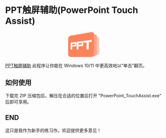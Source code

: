 # PPT触屏辅助(PowerPoint Touch Assist)

<center><img src="img/logo.png" alt="PTA Logo" width="20%"/></center>

[PPT触屏辅助](https://pptfortouch.framer.website) 此程序让你能在 Windows 10/11 中更高效地以“单击”翻页。

## 如何使用
下载完 ZIP 压缩包后，解压在合适的位置后打开 "PowerPoint_TouchAssist.exe" 后即可享用。

## END
这只是我作为新手的练习作。欢迎提供更多意见！
